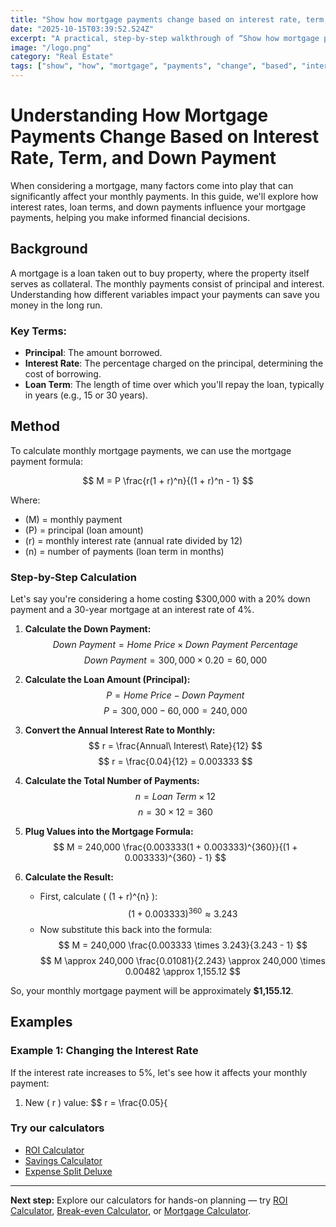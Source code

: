 ```yaml
---
title: "Show how mortgage payments change based on interest rate, term, and down payment — Complete Guide"
date: "2025-10-15T03:39:52.524Z"
excerpt: "A practical, step-by-step walkthrough of “Show how mortgage payments change based on interest rate, term, and down payment”."
image: "/logo.png"
category: "Real Estate"
tags: ["show", "how", "mortgage", "payments", "change", "based", "interest", "rate"]
---
```


# Understanding How Mortgage Payments Change Based on Interest Rate, Term, and Down Payment

When considering a mortgage, many factors come into play that can significantly affect your monthly payments. In this guide, we'll explore how interest rates, loan terms, and down payments influence your mortgage payments, helping you make informed financial decisions.

## Background

A mortgage is a loan taken out to buy property, where the property itself serves as collateral. The monthly payments consist of principal and interest. Understanding how different variables impact your payments can save you money in the long run.

### Key Terms:
- **Principal**: The amount borrowed.
- **Interest Rate**: The percentage charged on the principal, determining the cost of borrowing.
- **Loan Term**: The length of time over which you'll repay the loan, typically in years (e.g., 15 or 30 years).

## Method

To calculate monthly mortgage payments, we can use the mortgage payment formula:

$$
M = P \frac{r(1 + r)^n}{(1 + r)^n - 1}
$$

Where:
- \(M\) = monthly payment
- \(P\) = principal (loan amount)
- \(r\) = monthly interest rate (annual rate divided by 12)
- \(n\) = number of payments (loan term in months)

### Step-by-Step Calculation

Let's say you're considering a home costing $300,000 with a 20% down payment and a 30-year mortgage at an interest rate of 4%.

1. **Calculate the Down Payment:**
   $$ 
   Down\ Payment = Home\ Price \times Down\ Payment\ Percentage 
   $$ 
   $$ 
   Down\ Payment = 300,000 \times 0.20 = 60,000
   $$

2. **Calculate the Loan Amount (Principal):**
   $$ 
   P = Home\ Price - Down\ Payment 
   $$ 
   $$ 
   P = 300,000 - 60,000 = 240,000 
   $$

3. **Convert the Annual Interest Rate to Monthly:**
   $$ 
   r = \frac{Annual\ Interest\ Rate}{12} 
   $$ 
   $$ 
   r = \frac{0.04}{12} = 0.003333 
   $$

4. **Calculate the Total Number of Payments:**
   $$ 
   n = Loan\ Term \times 12 
   $$ 
   $$ 
   n = 30 \times 12 = 360 
   $$

5. **Plug Values into the Mortgage Formula:**
   $$ 
   M = 240,000 \frac{0.003333(1 + 0.003333)^{360}}{(1 + 0.003333)^{360} - 1} 
   $$

6. **Calculate the Result:**
   - First, calculate \( (1 + r)^{n} \):
   $$ 
   (1 + 0.003333)^{360} \approx 3.243 
   $$
   - Now substitute this back into the formula:
   $$ 
   M = 240,000 \frac{0.003333 \times 3.243}{3.243 - 1} 
   $$ 
   $$ 
   M \approx 240,000 \frac{0.01081}{2.243} \approx 240,000 \times 0.00482 \approx 1,155.12 
   $$ 

So, your monthly mortgage payment will be approximately **$1,155.12**.

## Examples

### Example 1: Changing the Interest Rate
If the interest rate increases to 5%, let's see how it affects your monthly payment:

1. New \( r \) value:
   $$ 
   r = \frac{0.05}{



### Try our calculators
- [ROI Calculator](/calculators)
- [Savings Calculator](/calculators)
- [Expense Split Deluxe](/calculators)


---
**Next step:** Explore our calculators for hands-on planning — try [ROI Calculator](/calculators), [Break-even Calculator](/calculators), or [Mortgage Calculator](/calculators).


<script type="application/ld+json">
{
  "@context": "https://schema.org",
  "@type": "Article",
  "headline": "Show how mortgage payments change based on interest rate, term, and down payment — Complete Guide",
  "description": "A practical, step-by-step walkthrough of “Show how mortgage payments change based on interest rate, term, and down payment”.",
  "author": {
    "@type": "Organization",
    "name": "Foster Wealth Ventures"
  },
  "datePublished": "2025-10-15T03:39:38.678Z",
  "image": "/logo.png"
}
</script>


<script type="application/ld+json">
{ "@context":"https://schema.org", "@type":"FAQPage", "mainEntity": [] }
</script>
